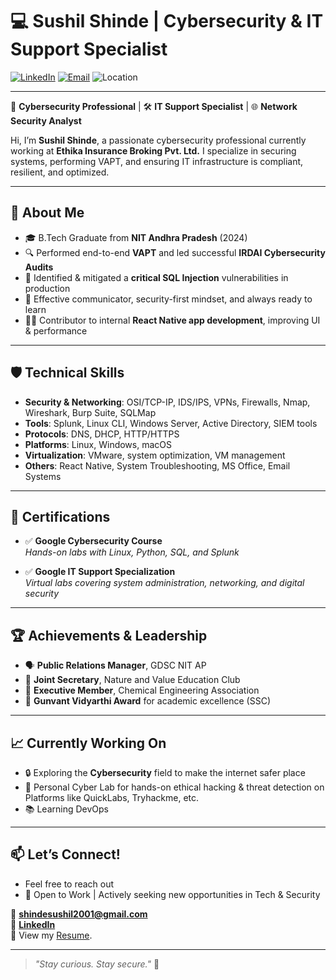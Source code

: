 # 💻 Sushil Shinde | Cybersecurity & IT Support Specialist

[![LinkedIn](https://img.shields.io/badge/LinkedIn-blue?style=flat&logo=linkedin&labelColor=blue&color=white)](https://linkedin.com/in/sushildshinde)
[![Email](https://img.shields.io/badge/Email-shindesushil2001@gmail.com-red?style=flat&logo=gmail&logoColor=white)](mailto:shindesushil2001@gmail.com)
![Location](https://img.shields.io/badge/India-🇮🇳-green)

---

🔐 **Cybersecurity Professional** | 🛠️ **IT Support Specialist** | 🌐 **Network Security Analyst**

Hi, I’m **Sushil Shinde**, a passionate cybersecurity professional currently working at **Ethika Insurance Broking Pvt. Ltd.** I specialize in securing systems, performing VAPT, and ensuring IT infrastructure is compliant, resilient, and optimized.

---

## 🚀 About Me

- 🎓 B.Tech Graduate from **NIT Andhra Pradesh** (2024)
- 🔍 Performed end-to-end **VAPT** and led successful **IRDAI Cybersecurity Audits**
- 🧠 Identified & mitigated a **critical SQL Injection** vulnerabilities in production
- 💬 Effective communicator, security-first mindset, and always ready to learn
- 👨‍💻 Contributor to internal **React Native app development**, improving UI & performance

---

## 🛡️ Technical Skills

- **Security & Networking**: OSI/TCP-IP, IDS/IPS, VPNs, Firewalls, Nmap, Wireshark, Burp Suite, SQLMap  
- **Tools**: Splunk, Linux CLI, Windows Server, Active Directory, SIEM tools  
- **Protocols**: DNS, DHCP, HTTP/HTTPS  
- **Platforms**: Linux, Windows, macOS  
- **Virtualization**: VMware, system optimization, VM management  
- **Others**: React Native, System Troubleshooting, MS Office, Email Systems  

---

## 📜 Certifications

- ✅ **Google Cybersecurity Course**  
  _Hands-on labs with Linux, Python, SQL, and Splunk_

- ✅ **Google IT Support Specialization**  
  _Virtual labs covering system administration, networking, and digital security_

---

## 🏆 Achievements & Leadership

- 🗣️ **Public Relations Manager**, GDSC NIT AP  
- 🌱 **Joint Secretary**, Nature and Value Education Club  
- 🔬 **Executive Member**, Chemical Engineering Association  
- 🥇 **Gunvant Vidyarthi Award** for academic excellence (SSC)

---

## 📈 Currently Working On

- 🔒 Exploring the **Cybersecurity** field to make the internet safer place
- 🧪 Personal Cyber Lab for hands-on ethical hacking & threat detection on Platforms like QuickLabs, Tryhackme, etc.
- 📚 Learning DevOps

---

## 📫 Let’s Connect!

- Feel free to reach out
- 🌟 Open to Work | Actively seeking new opportunities in Tech & Security

📧 **shindesushil2001@gmail.com**  
🔗 [**LinkedIn**](https://linkedin.com/in/sushildshinde)  
📁 View my [Resume](https://drive.google.com/file/d/1wbdtIMpGaXCMEC__VxpDhehnBgQ1YAjC/view?usp=sharing).

---

> _"Stay curious. Stay secure."_ 🚀

